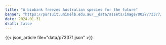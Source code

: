 ```yaml
---
title: "A biobank freezes Australian species for the future"
banner: "https://pursuit.unimelb.edu.au/__data/assets/image/0027/73377/A-biobank-freezes-Australian-species-for-the-future_d7eb7752-1dc3-43d4-9e6d-4c05d152b1a1.jpg"
date: 2024-01-31
draft: false
---
```


{{< json_article file="data/p73371.json" >}}